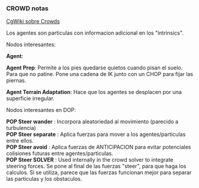 ### CROWD notas ###   

[CgWiki sobre Crowds](https://www.tokeru.com/cgwiki/index.php?title=HoudiniCrowd)   

Los agentes son particulas con informacion adicional en los "intrinsics".   


Nodos interesantes:

**Agent**: 

**Agent Prep**: Permite a los pies quedarse quietos cuando pisan el suelo. Para que no patine. Pone una cadena de IK junto con un CHOP para fijar las piernas.

**Agent Terrain Adaptation**: Hace que los agentes se desplacen por una superficie irregular.

Nodos interesantes en DOP:

**POP Steer wander** : Incorpora aleatoriedad al movimiento (parecido a turbulencia)   
**POP Steer separate** : Aplica fuerzas para mover a los agentes/particulas entre ellos.   
**POP Steer avoid** : Aplica fuerzas de ANTICIPACION para evitar potenciales colisiones futuras entre agentes/particulas.   
**POP Steer SOLVER** : Used internally in the crowd solver to integrate steering forces. Se pone al final de las fuerzas "steer", para que haga los calculos. Si se utiliza, parece que las fuerzas funcionan mejor para separar las particulas y los obstaculos.   


